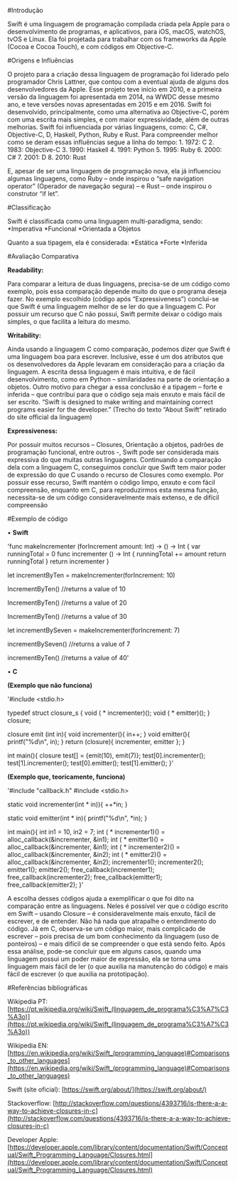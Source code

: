 #Introdução

Swift é uma linguagem de programação compilada criada pela Apple para o desenvolvimento de programas, e aplicativos, para iOS, macOS, watchOS, tvOS e Linux. Ela foi projetada para trabalhar com os frameworks da Apple (Cocoa e Cocoa Touch), e com códigos em Objective-C.


#Origens e Influências

O projeto para a criação dessa linguagem de programação foi liderado pelo programador Chris Lattner, que contou com a eventual ajuda de alguns dos desenvolvedores da Apple. Esse projeto teve início em 2010, e a primeira versão da linguagem foi apresentada em 2014, na WWDC desse mesmo ano, e teve versões novas apresentadas em 2015 e em 2016. Swift foi desenvolvido, principalmente, como uma alternativa ao Objective-C, porém com uma escrita mais simples, e com maior expressividade, além de outras melhorias. 
	Swift foi influenciada por várias linguagens, como: C, C#, Objective-C, D, Haskell, Python, Ruby e Rust. Para compreender melhor como se deram essas influências segue a linha do tempo:
	1. 1972: C
	2. 1983: Objective-C
	3. 1990: Haskell
	4. 1991: Python
	5. 1995: Ruby
	6. 2000: C#
	7. 2001: D
	8. 2010: Rust

E, apesar de ser uma linguagem de programação nova, ela já influenciou algumas linguagens, como Ruby – onde inspirou o “safe navigation operator” (Operador de navegação segura) – e Rust – onde inspirou o construtor “if let”.


#Classificação

Swift é classificada como uma linguagem multi-paradigma, sendo:
	*Imperativa
	*Funcional
	*Orientada a Objetos

Quanto a sua tipagem, ela é considerada:
	*Estática
	*Forte
	*Inferida


#Avaliação Comparativa

**Readability:** 

Para comparar a leitura de duas linguagens, precisa-se de um código como exemplo, pois essa comparação depende muito do que o programa deseja fazer. No exemplo escolhido (código após “Expressiveness”) conclui-se que Swift é uma linguagem melhor de se ler do que a linguagem C. Por possuir um recurso que C não possui, Swift permite deixar o código mais simples, o que facilita a leitura do mesmo.

**Writability:**

Ainda usando a linguagem C como comparação, podemos dizer que Swift é uma linguagem boa para escrever. Inclusive, esse é um dos atributos que os desenvolvedores da Apple levaram em consideração para a criação da linguagem. A escrita dessa linguagem é mais intuitiva, e de fácil desenvolvimento, como em Python – similaridades na parte de orientação a objetos. Outro motivo para chegar a essa conclusão é a tipagem – forte e inferida – que contribui para que o código seja mais enxuto e mais fácil de ser escrito. 
	“Swift is designed to make writing and maintaining correct programs easier for the developer.” (Trecho do texto “About Swift” retirado do site official da linguagem)


**Expressiveness:** 

Por possuir muitos recursos – Closures, Orientação a objetos, padrões de programação funcional, entre outros -, Swift pode ser considerada mais expressiva do que muitas outras linguagens. Continuando a comparação dela com a linguagem C, conseguimos concluir que Swift tem maior poder de expressão do que C usando o recurso de Closures como exemplo. Por possuir esse recurso, Swift mantém o código limpo, enxuto e com fácil compreensão, enquanto em C, para reproduzirmos esta mesma função, necessita-se de um código consideravelmente mais extenso, e de difícil compreensão

#Exemplo de código

•	**Swift**

'func makeIncrementer (forIncrement amount: Int) -> () -> Int {
	var runningTotal = 0
	func incrementer () -> Int {
		runningTotal += amount
		return runningTotal
	}
	return incrementer
}

let incrementByTen = makeIncrementer(forIncrement: 10)

IncrementByTen()
//returns a value of 10

IncrementByTen()
//returns a value of 20

IncrementByTen()
//returns a value of 30

let incrementBySeven = makeIncrementer(forIncrement: 7)

incrementBySeven()
//returns a value of 7

incrementByTen()
//returns a value of 40'


•	**C**

**(Exemplo que não funciona)**

'#include <stdio.h>

typedef struct closure_s {
	void ( * incrementer)();
	void ( * emitter)();
} closure;

closure emit (int in){
	void incrementer(){
		in++;
	}
	void emitter(){
		printf("%d\n", in);
	}
	return (closure){
		incrementer, emitter
	};
}

int main(){
	closure test[] = {emit(10), emit(7)};
	test[0].incrementer();
	test[1].incrementer();
	test[0].emitter();
	test[1].emitter();
}'


**(Exemplo que, teoricamente, funciona)**

'#include "callback.h"
#include <stdio.h>

static void incrementer(int * in)){
	++*in;
}

static void emitter(int * in){
	printf("%d\n", *in);
}

int main(){
	int in1 = 10, in2 = 7;
	int ( * incrementer1)() = alloc_callback(&incrementer, &in1);
	int ( * emitter1)() = alloc_callback(&incrementer, &in1);
	int ( * incrementer2)() = alloc_callback(&incrementer, &in2);
	int ( * emitter2)() = alloc_callback(&incrementer, &in2);
	incrementer1();
	incrementer2();
	emitter1();
	emitter2();
	free_callback(incrementer1);
	free_callback(incrementer2);
	free_callback(emitter1);
	free_callback(emitter2);
}'


A escolha desses códigos ajuda a exemplificar o que foi dito na comparação entre as linguagens. Neles é possível ver que o código escrito em Swift – usando Closure – é consideravelmente mais enxuto, fácil de escrever, e de entender. Não há nada que atrapalhe o entendimento do código. Já em C, observa-se um código maior, mais complicado de escrever – pois precisa de um bom conhecimento da linguagem (uso de ponteiros) – e mais difícil de se compreender o que está sendo feito. 
Após essa análise, pode-se concluir que em alguns casos, quando uma linguagem possui um poder maior de expressão, ela se torna uma linguagem mais fácil de ler (o que auxilia na manutenção do código) e mais fácil de escrever (o que auxilia na prototipação).


#Referências bibliográficas

Wikipedia PT: [https://pt.wikipedia.org/wiki/Swift_(linguagem_de_programa%C3%A7%C3%A3o)](https://pt.wikipedia.org/wiki/Swift_(linguagem_de_programa%C3%A7%C3%A3o))

Wikipedia EN: [https://en.wikipedia.org/wiki/Swift_(programming_language)#Comparisons_to_other_languages](https://en.wikipedia.org/wiki/Swift_(programming_language)#Comparisons_to_other_languages)

Swift (site oficial): [https://swift.org/about/](https://swift.org/about/)

Stackoverflow: [http://stackoverflow.com/questions/4393716/is-there-a-a-way-to-achieve-closures-in-c](http://stackoverflow.com/questions/4393716/is-there-a-a-way-to-achieve-closures-in-c)

Developer Apple: [https://developer.apple.com/library/content/documentation/Swift/Conceptual/Swift_Programming_Language/Closures.html](https://developer.apple.com/library/content/documentation/Swift/Conceptual/Swift_Programming_Language/Closures.html)

